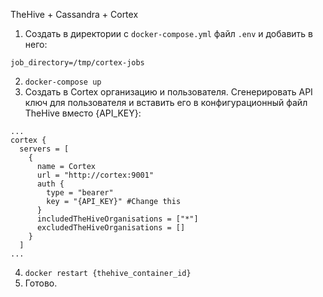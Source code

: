 TheHive + Cassandra + Cortex

1. Создать в директории с ```docker-compose.yml``` файл ```.env``` и добавить в него:
```
job_directory=/tmp/cortex-jobs
```
2. ```docker-compose up```
3. Создать в Cortex организацию и пользователя. Сгенерировать API ключ для пользователя и вставить его в конфигурационный файл TheHive вместо {API_KEY}:
```
...
cortex {
  servers = [
    {
      name = Cortex
      url = "http://cortex:9001"
      auth {
        type = "bearer"
        key = "{API_KEY}" #Change this
      }
      includedTheHiveOrganisations = ["*"]
      excludedTheHiveOrganisations = []
    }
  ]
...
```
4. ```docker restart {thehive_container_id}```
5. Готово.
